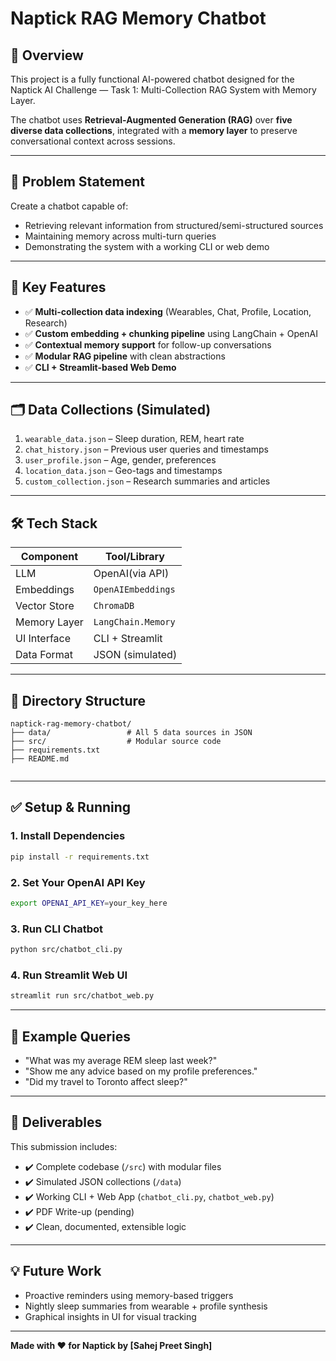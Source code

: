 # Naptick RAG Memory Chatbot

## 🚀 Overview

This project is a fully functional AI-powered chatbot designed for the Naptick AI Challenge — Task 1: Multi-Collection RAG System with Memory Layer.

The chatbot uses **Retrieval-Augmented Generation (RAG)** over **five diverse data collections**, integrated with a **memory layer** to preserve conversational context across sessions.

---

## 🎯 Problem Statement

Create a chatbot capable of:
- Retrieving relevant information from structured/semi-structured sources
- Maintaining memory across multi-turn queries
- Demonstrating the system with a working CLI or web demo

---

## 🧠 Key Features

- ✅ **Multi-collection data indexing** (Wearables, Chat, Profile, Location, Research)
- ✅ **Custom embedding + chunking pipeline** using LangChain + OpenAI
- ✅ **Contextual memory support** for follow-up conversations
- ✅ **Modular RAG pipeline** with clean abstractions
- ✅ **CLI + Streamlit-based Web Demo**

---

## 🗂️ Data Collections (Simulated)

1. `wearable_data.json` – Sleep duration, REM, heart rate
2. `chat_history.json` – Previous user queries and timestamps
3. `user_profile.json` – Age, gender, preferences
4. `location_data.json` – Geo-tags and timestamps
5. `custom_collection.json` – Research summaries and articles

---

## 🛠️ Tech Stack

| Component     | Tool/Library            |
|---------------|-------------------------|
| LLM           |  OpenAI(via API)|
| Embeddings    | `OpenAIEmbeddings`      |
| Vector Store  | `ChromaDB`              |
| Memory Layer  | `LangChain.Memory`      |
| UI Interface  | CLI + Streamlit         |
| Data Format   | JSON (simulated)        |

---

## 🧩 Directory Structure

```
naptick-rag-memory-chatbot/
├── data/                 # All 5 data sources in JSON
├── src/                  # Modular source code
├── requirements.txt
├── README.md
         
```

---

## ✅ Setup & Running

### 1. Install Dependencies

```bash
pip install -r requirements.txt
```

### 2. Set Your OpenAI API Key

```bash
export OPENAI_API_KEY=your_key_here
```

### 3. Run CLI Chatbot

```bash
python src/chatbot_cli.py
```

### 4. Run Streamlit Web UI

```bash
streamlit run src/chatbot_web.py
```

---

## 🧠 Example Queries

- "What was my average REM sleep last week?"
- "Show me any advice based on my profile preferences."
- "Did my travel to Toronto affect sleep?"

---

## 📄 Deliverables

This submission includes:

- ✔️ Complete codebase (`/src`) with modular files
- ✔️ Simulated JSON collections (`/data`)
- ✔️ Working CLI + Web App (`chatbot_cli.py`, `chatbot_web.py`)
- ✔️ PDF Write-up (pending)
- ✔️ Clean, documented, extensible logic

---

## 💡 Future Work

- Proactive reminders using memory-based triggers
- Nightly sleep summaries from wearable + profile synthesis
- Graphical insights in UI for visual tracking


---

**Made with ❤️ for Naptick by [Sahej Preet Singh]**
